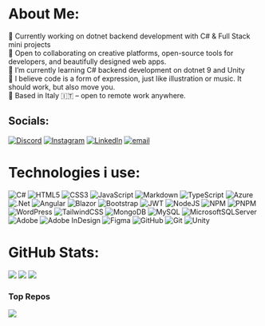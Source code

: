# About Me:
🔎 Currently working on dotnet backend development with C# & Full Stack mini projects<br>🤝 Open to collaborating on creative platforms, open-source tools for developers, and beautifully designed web apps.<br>🌱 I’m currently learning C# backend development on dotnet 9 and Unity<br>🎨 I believe code is a form of expression, just like illustration or music. It should work, but also move you.<br>📍 Based in Italy 🇮🇹 – open to remote work anywhere.


## Socials:
[![Discord](https://img.shields.io/badge/Discord-%237289DA.svg?logo=discord&logoColor=white)](https://discord.gg/gijn) [![Instagram](https://img.shields.io/badge/Instagram-%23E4405F.svg?logo=Instagram&logoColor=white)](https://instagram.com/@gijntheplug) [![LinkedIn](https://img.shields.io/badge/LinkedIn-%230077B5.svg?logo=linkedin&logoColor=white)](https://linkedin.com/in/gijn) [![email](https://img.shields.io/badge/Email-D14836?logo=gmail&logoColor=white)](mailto:aandreafabbri@gmail.com) 

# Technologies i use:
![C#](https://img.shields.io/badge/c%23-%23239120.svg?style=for-the-badge&logo=csharp&logoColor=white) ![HTML5](https://img.shields.io/badge/html5-%23E34F26.svg?style=for-the-badge&logo=html5&logoColor=white) ![CSS3](https://img.shields.io/badge/css3-%231572B6.svg?style=for-the-badge&logo=css3&logoColor=white) ![JavaScript](https://img.shields.io/badge/javascript-%23323330.svg?style=for-the-badge&logo=javascript&logoColor=%23F7DF1E) ![Markdown](https://img.shields.io/badge/markdown-%23000000.svg?style=for-the-badge&logo=markdown&logoColor=white) ![TypeScript](https://img.shields.io/badge/typescript-%23007ACC.svg?style=for-the-badge&logo=typescript&logoColor=white) ![Azure](https://img.shields.io/badge/azure-%230072C6.svg?style=for-the-badge&logo=microsoftazure&logoColor=white) ![.Net](https://img.shields.io/badge/.NET-5C2D91?style=for-the-badge&logo=.net&logoColor=white) ![Angular](https://img.shields.io/badge/angular-%23DD0031.svg?style=for-the-badge&logo=angular&logoColor=white) ![Blazor](https://img.shields.io/badge/blazor-%235C2D91.svg?style=for-the-badge&logo=blazor&logoColor=white) ![Bootstrap](https://img.shields.io/badge/bootstrap-%238511FA.svg?style=for-the-badge&logo=bootstrap&logoColor=white) ![JWT](https://img.shields.io/badge/JWT-black?style=for-the-badge&logo=JSON%20web%20tokens) ![NodeJS](https://img.shields.io/badge/node.js-6DA55F?style=for-the-badge&logo=node.js&logoColor=white) ![NPM](https://img.shields.io/badge/NPM-%23CB3837.svg?style=for-the-badge&logo=npm&logoColor=white) ![PNPM](https://img.shields.io/badge/pnpm-%234a4a4a.svg?style=for-the-badge&logo=pnpm&logoColor=f69220) ![WordPress](https://img.shields.io/badge/WordPress-%23117AC9.svg?style=for-the-badge&logo=WordPress&logoColor=white) ![TailwindCSS](https://img.shields.io/badge/tailwindcss-%2338B2AC.svg?style=for-the-badge&logo=tailwind-css&logoColor=white) ![MongoDB](https://img.shields.io/badge/MongoDB-%234ea94b.svg?style=for-the-badge&logo=mongodb&logoColor=white) ![MySQL](https://img.shields.io/badge/mysql-4479A1.svg?style=for-the-badge&logo=mysql&logoColor=white) ![MicrosoftSQLServer](https://img.shields.io/badge/Microsoft%20SQL%20Server-CC2927?style=for-the-badge&logo=microsoft%20sql%20server&logoColor=white) ![Adobe](https://img.shields.io/badge/adobe-%23FF0000.svg?style=for-the-badge&logo=adobe&logoColor=white) ![Adobe InDesign](https://img.shields.io/badge/Adobe%20InDesign-49021F?style=for-the-badge&logo=adobeindesign&logoColor=FF3366) ![Figma](https://img.shields.io/badge/figma-%23F24E1E.svg?style=for-the-badge&logo=figma&logoColor=white) ![GitHub](https://img.shields.io/badge/github-%23121011.svg?style=for-the-badge&logo=github&logoColor=white) ![Git](https://img.shields.io/badge/git-%23F05033.svg?style=for-the-badge&logo=git&logoColor=white) ![Unity](https://img.shields.io/badge/unity-%23000000.svg?style=for-the-badge&logo=unity&logoColor=white)
# GitHub Stats:
![](https://github-readme-stats.vercel.app/api?username=gijntheplug&theme=dark&hide_border=true&include_all_commits=true&count_private=true)
![](https://nirzak-streak-stats.vercel.app/?user=gijntheplug&theme=dark&hide_border=true)
![](https://github-readme-stats.vercel.app/api/top-langs/?username=gijntheplug&theme=dark&hide_border=true&include_all_commits=true&count_private=true&layout=compact)

### Top Repos
![](https://github-contributor-stats.vercel.app/api?username=gijntheplug&limit=5&theme=dark&combine_all_yearly_contributions=true)
